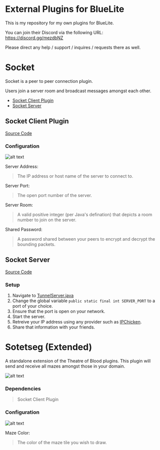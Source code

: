 # External Plugins for BlueLite

This is my repository for my own plugins for BlueLite.

You can join their Discord via the following URL: https://discord.gg/mezdbNZ

Please direct any help / support / inquires / requests there as well.

# Socket

Socket is a peer to peer connection plugin.

Users join a server room and broadcast messages amongst each other.

- [Socket Client Plugin](#socket-client-plugin)
- [Socket Server](#socket-server)

## Socket Client Plugin

[Source Code](./socket)

### Configuration

![alt text](https://www.kthisiscvpv.com/RZ8xV15873467140DE6o.png "Plugin Settings")

Server Address:

> The IP address or host name of the server to connect to.

Server Port:

> The open port number of the server.

Server Room:

> A valid positive integer (per Java's defination) that depicts a room number to join on the server.

Shared Password:

> A password shared between your peers to encrypt and decrypt the bounding packets.

## Socket Server

[Source Code](./SocketTunnel)

### Setup

1. Navigate to [TunnelServer.java](./SocketTunnel/src/com/kthisiscvpv/sockettunnel/TunnelServer.java)
2. Change the global variable ``public static final int SERVER_PORT`` to a port of your choice.
3. Ensure that the port is open on your network.
4. Start the server.
5. Retreive your IP address using any provider such as [IPChicken](https://www.ipchicken.com/).
6. Share that information with your friends.

# Sotetseg (Extended)

A standalone extension of the Theatre of Blood plugins. This plugin will send and receive all mazes amongst those in your domain.

![alt text](https://www.kthisiscvpv.com/vtNeo1587347912tMYaN.png "Plugin Visual")

### Dependencies

> Socket Client Plugin

### Configuration

![alt text](https://www.kthisiscvpv.com/DRySJ1587347714fWCmS.png "Plugin Settings")

Maze Color:

> The color of the maze tile you wish to draw.
